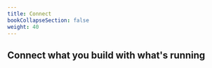 ```yaml
---
title: Connect
bookCollapseSection: false
weight: 40
---
```


## Connect what you build with what's running